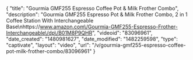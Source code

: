 {
    "title": "Gourmia GMF255 Espresso Coffee Pot & Milk Frother Combo",
    "description": "Gourmia GMF255 Espresso Pot & Milk Frother Combo, 2 in 1 Coffee Station With Interchangeable Base\nhttps:\/\/www.amazon.com\/Gourmia-GMF255-Espresso-Frother-Interchangeable\/dp\/B01M8P9QHR",
    "videoid": "83096961",
    "date_created": "1480981627",
    "date_modified": "1482259598",
    "type": "captivate",
    "layout": "video",
    "url": "\/v\/gourmia-gmf255-espresso-coffee-pot-milk-frother-combo\/83096961"
}